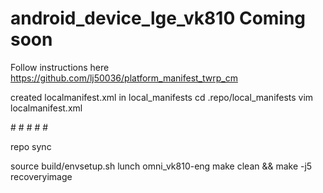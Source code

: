 # android_device_lge_vk810 Coming soon

Follow instructions here
https://github.com/lj50036/platform_manifest_twrp_cm

created localmanifest.xml in local_manifests
cd .repo/local_manifests
vim localmanifest.xml

#<?xml version="1.0" encoding="UTF-8"?>
#<manifest>
#<remote name="vk810" fetch="https://github.com/Liquid1ce" />
#<project path="device/lge/vk810" name="android_device_lge_vk810" remote="vk810" revision="omni_twrp_mm"/>
#</manifest>


repo sync

source build/envsetup.sh
lunch omni_vk810-eng
make clean && make -j5 recoveryimage

